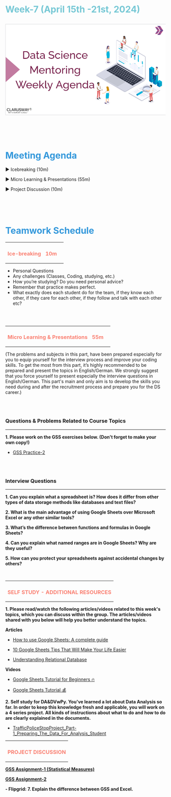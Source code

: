 <h1><strong><span style="color: #77C8D5;">Week-7 (April 15th -21st, 2024)</strong></span>

![logo](ds_agenda_logo.png)

<br>



<h1><strong><span style="color: #3498DB;">Meeting Agenda</strong></h1></span>

<span class="c16 c30">▶ </span><span
class="c42 c82">Icebreaking (10m)</span><span class="c16 c23"> </span>

<span class="c16 c30">▶ </span><span
class="c42 c82">Micro Learning & Presentations (55m)</span><span class="c46 c42 c48"> </span>

<span class="c30">▶ </span><span class="c46 c48 c42">Project Discussion (10m)</span>

<br>
<br>
<br>

<div style="page-break-after: always;"></div>

<h1><strong><span style="color: #3498DB;">Teamwork Schedule</strong></h1></span>

<table style= "width:100%;">
                <tr>
                <td style="color: #FA8072; text-align:left "><h3><strong><p>Ice-breaking</td>
                <td style="color: #FA8072; text-align:right;"><h3><strong><p>10m</p><td>                </tr>
</table>

- Personal Questions 
- Any challenges (Classes, Coding, studying, etc.) 
- How you’re studying? Do you need personal advice? 
- Remember that practice makes perfect. 
- What exactly does each student do for the team, if they know each other, if they care for each other, if they follow and talk with each other etc? 

<br>
<br>

<table style= "width:100%;">
                <tr>
                <td style="color: #FA8072; text-align:left "><h3><strong><p>Micro Learning & Presentations</td>
                <td style="color: #FA8072; text-align:right;"><h3><strong><p>55m</p><td>                </tr>
</table>
(The problems and subjects in this part, have been prepared especially for you to equip yourself for the interview process and improve your coding skills. 
To get the most from this part, it’s highly recommended to be prepared and present the topics in English/German.
We strongly suggest that you force yourself to present especially the interview questions in English/German. 
This part's main and only aim is to develop the skills you need during and after the recruitment process and prepare you for the DS career.)


                  
<br><br>
<h3><strong>Questions & Problems Related to Course Topics</strong></h4>
<hr>

**1. Please work on the GSS exercises below. (Don't forget to make your own copy!)**
   
   - [GSS Practice-2](https://docs.google.com/spreadsheets/d/1V8h_LqWp8aLiMBKnWyIndeui3ImNX0ZAcC48xcOupGE/edit)


<br><br>
<h3><strong>Interview Questions</strong></h4>
<hr>

**1. Can you explain what a spreadsheet is? How does it differ from other types of data storage methods like databases and text files?**

**2. What is the main advantage of using Google Sheets over Microsoft Excel or any other similar tools?**

**3. What’s the difference between functions and formulas in Google Sheets?**

**4. Can you explain what named ranges are in Google Sheets? Why are they useful?**

**5. How can you protect your spreadsheets against accidental changes by others?**


<br>


<table style= "width:100%;">
                <tr>
                <td style="color: #FA8072; text-align:left "><h3><strong><p>SELF STUDY - ADDITIONAL RESOURCES</td>
                </tr>
</table>

**1. Please read/watch the following articles/videos related to this week's topics, which you can discuss within the group. The articles/videos shared with you below will help you better understand the topics.**

   **Articles**

   - [How to use Google Sheets: A complete guide](https://www.youtube.com/watch?v=FIkZ1sPmKNw)

   - [10 Google Sheets Tips That Will Make Your Life Easier](https://analyticahouse.com/blog/10-google-sheets-tips)

   - [Understanding Relational Database](https://kueilaramos.medium.com/understanding-relational-database-part-1-4a56c29f9b09)


   **Videos**

   - [Google Sheets Tutorial for Beginners 🔥](https://www.youtube.com/watch?v=0oc49DyA3hU)  

   - [Google Sheets Tutorial 💰](https://www.youtube.com/watch?v=0-KVFAWoX5M&list=PLlRtt3cDxl4XoeNBWYIw_UP6JiH1ryEcW) 

**2. Self study for DA&DVwPy. You've learned a lot about Data Analysis so far. In order to keep this knowledge fresh and applicable, you will work on a 4 series project. All kinds of instructions about what to do and how to do are clearly explained in the documents.** 
                  
   - [TrafficPoliceStopProject_Part-1_Preparing_The_Data_For_Analysis_Student](https://github.com/clarusway/DS-DE0824-TR-DA-Students/blob/main/2-%20Weekly%20Agendas/Week_7_Agenda/TrafficPoliceStopProject_Part-1_Preparing_The_Data_For_Analysis_Student.ipynb)

<be>


<table style= "width:100%;">
                <tr>
                <td style="color: #FA8072; text-align:left "><h3><strong><p>PROJECT DISCUSSION</td>
                </tr>
                
</table>


**[GSS Assignment-1 (Statistical Measures)](https://www.google.com/url?q=https://lms.clarusway.com/mod/assign/view.php?id%3D58732&sa=D&source=calendar&ust=1713644039516212&usg=AOvVaw3vyvxKe2hmVQmvjhGhBESY)** <br>

**[GSS Assignment-2](https://www.google.com/url?q=https://lms.clarusway.com/mod/assign/view.php?id%3D59522&sa=D&source=calendar&ust=1713644039516212&usg=AOvVaw22O2slhwKRM0nNAtplLFr6)** <br>

**- Flipgrid: 7. Explain the difference between GSS and Excel.**
